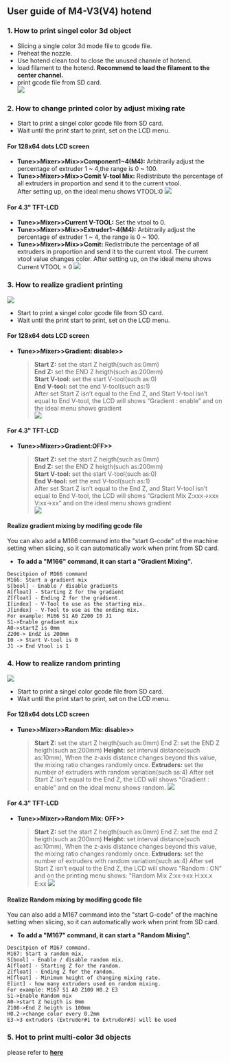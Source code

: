 ## User guide of M4-V3(V4) hotend
### 1. How to print singel color 3d object
+ Slicing a single color 3d mode file to gcode file.
+ Preheat the nozzle.
+ Use hotend clean tool to close the unused channle of hotend.
+ load filament to the hotend. **Recommend to load the filament to the center
channel.**
+ print gcode file from SD card.  
![](use_3.jpg)

### 2. How to change printed color by adjust mixing rate    
+ Start to print a singel color gcode file from SD card.
+ Wait until the print start to print, set on the LCD menu.  
#### For 128x64 dots LCD screen
+ **Tune>>Mixer>>Mix>>Component1~4(M4):** Arbitrarily adjust the percentage of extruder 1 ~ 4,the range is 0 ~ 100.  
+ **Tune>>Mixer>>Mix>>Comit V-tool Mix:** Redistribute the percentage of all extruders in proportion and send it to the current vtool.  
After setting up, on the ideal menu shows VTOOL:0 
![](use_5.jpg)
#### For 4.3" TFT-LCD  
+ **Tune>>Mixer>>Current V-TOOL:** Set the vtool to 0.   
+ **Tune>>Mixer>>Mix>>Extruder1~4(M4):** Arbitrarily adjust the percentage of extruder 1 ~ 4, the range is 0 ~ 100.  
+ **Tune>>Mixer>>Mix>>Comit:** Redistribute the percentage of all extruders in proportion and send it to the current vtool. The current vtool value changes color.
After setting up, on the ideal menu shows Current VTOOL = 0
![](use_6.jpg)

### 3. How to realize gradient printing
![](use_7.jpg)
+ Start to print a singel color gcode file from SD card.  
+ Wait until the print start to print, set on the LCD menu.  
#### For 128x64 dots LCD screen
+ **Tune>>Mixer>>Gradient: disable>>**
	>
	> **Start Z:** set the start Z heigth(such as:0mm)  
	> **End Z:** set the END Z heigth(such as:200mm)  
	> **Start V-tool:** set the start V-tool(such as:0)   
	> **End V-tool:** set the end V-tool(such as:1)  
	After set Start Z isn’t equal to the End Z, and Start V-tool isn’t equal to End V-tool, the LCD will shows “Gradient : enable” and on the ideal menu shows gradient  
![](use_8.jpg)
#### For 4.3" TFT-LCD
+ **Tune>>Mixer>>Gradient:OFF>>**
	>
	> **Start Z:** set the start Z heigth(such as:0mm)  
	> **End Z:** set the END Z heigth(such as:200mm)  
	> **Start V-tool:** set the start V-tool(such as:0)   
	> **End V-tool:** set the end V-tool(such as:1)  
	After set Start Z isn’t equal to the End Z, and Start V-tool isn’t equal to End V-tool, the LCD will shows “Gradient Mix Z:xxx->xxx V:xx->xx” and on the ideal menu shows gradient  
![](use_9.jpg)

#### Realize gradient mixing by modifing gcode file
You can also add a M166 command into the "start G-code" of the machine setting when slicing, so it can automatically work when print from SD card.  
  
+ **To add a "M166" command, it can start a "Gradient Mixing".**
> 
	Descitpion of M166 command
	M166: Start a gradient mix  
	S[bool] - Enable / disable gradients
	A[float] - Starting Z for the gradient
	Z[float] - Ending Z for the gradient.
	I[index] - V-Tool to use as the starting mix.
	J[index] - V-Tool to use as the ending mix.
	For example: M166 S1 A0 Z200 I0 J1
	S1->Enable gradient mix 
	A0->startZ is 0mm 
	Z200-> EndZ is 200mm 
	I0 -> Start V-tool is 0 
	J1 -> End Vtool is 1

### 4. How to realize random printing
![](use_10.jpg)
+ Start to print a singel color gcode file from SD card.  
+ Wait until the print start to print, set on the LCD menu. 
#### For 128x64 dots LCD screen
+ **Tune>>Mixer>>Random Mix: disable>>**
	>
	> **Start Z:** set the start Z heigth(such as:0mm) End Z: set the END Z heigth(such as:200mm)
	> **Height:** set interval distance(such as:10mm), When the z-axis distance changes beyond this value, the mixing ratio changes randomly once.
	> **Extruders:** set the number of extruders with random variation(such as:4)
	After set Start Z isn’t equal to the End Z, the LCD will shows “Gradient : enable” and on the ideal menu shows random.
![](use_11.jpg)
#### For 4.3" TFT-LCD
+ **Tune>>Mixer>>Random Mix: OFF>>**
	> **Start Z:** set the start Z heigth(such as:0mm) End Z: set the end Z heigth(such as:200mm)
	> **Height:** set interval distance(such as:10mm), When the z-axis distance changes beyond this value, the mixing ratio changes randomly once.
	> **Extruders:** set the number of extruders with random variation(such as:4)
	After set Start Z isn’t equal to the End Z, the LCD will shows “Random : ON” and on the printing menu shows: "Random Mix Z:xx->xx H:xx.x E:xx
![](use_12.jpg)

#### Realize Random mixing by modifing gcode file
You can also add a M167 command into the "start G-code" of the machine setting when slicing, so it can automatically work when print from SD card.  

+ **To add a "M167" command, it can start a "Random Mixing".**
> 
	Descitpion of M167 command.
	M167: Start a random mix.
	S[bool] - Enable / disable random mix.
	A[float] - Starting Z for the random.
	Z[float] - Ending Z for the random.
	H[float] - Minimum height of changing mixing rate.
	E[int] - how many extruders used on random mixing.
	For example: M167 S1 A0 Z100 H0.2 E3
	S1->Enable Random mix 
	A0->start Z heigth is 0mm 
	Z100->End Z heigth is 100mm 
	H0.2->change color every 0.2mm
	E3->3 extruders (Extruder#1 to Extruder#3) will be used

### 5. Hot to print multi-color 3d objects
please refer to [**here**](../Example/readme.md)
